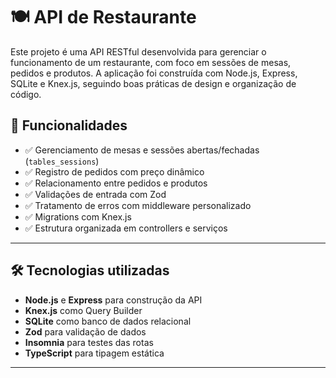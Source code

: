 # 🍽️ API de Restaurante

Este projeto é uma API RESTful desenvolvida para gerenciar o funcionamento de um restaurante, com foco em sessões de mesas, pedidos e produtos. A aplicação foi construída com Node.js, Express, SQLite e Knex.js, seguindo boas práticas de design e organização de código.

## 🚀 Funcionalidades

- ✅ Gerenciamento de mesas e sessões abertas/fechadas (`tables_sessions`)
- ✅ Registro de pedidos com preço dinâmico
- ✅ Relacionamento entre pedidos e produtos
- ✅ Validações de entrada com Zod
- ✅ Tratamento de erros com middleware personalizado
- ✅ Migrations com Knex.js
- ✅ Estrutura organizada em controllers e serviços

---

## 🛠️ Tecnologias utilizadas

- **Node.js** e **Express** para construção da API
- **Knex.js** como Query Builder
- **SQLite** como banco de dados relacional
- **Zod** para validação de dados
- **Insomnia** para testes das rotas
- **TypeScript** para tipagem estática

---


